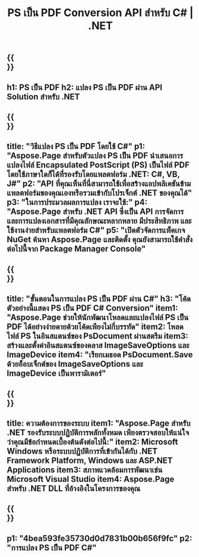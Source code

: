 ﻿---
translation: true
template: /_templates/_conversion-child-net.md
title: PS เป็น PDF Conversion API สำหรับ C# | .NET
url: /net/conversion/ps-to-pdf/
description: โค้ดตัวอย่างสำหรับการแปลง PS เป็น PDF C# ใช้โค้ดตัวอย่าง API สำหรับไฟล์แบตช์ PS เป็นการแปลง PDF ภายใน VB.NET, Asp.NET หรือแอปพลิเคชันที่ใช้ .NET
informat: PS
outformat: PDF
otherformats: XPS EPS
---

{{<section banner>}}
---
h1: PS เป็น PDF
h2: แปลง PS เป็น PDF ผ่าน API Solution สำหรับ .NET
---

{{<section overview>}}
---
title: "วิธีแปลง PS เป็น PDF โดยใช้ C#"
p1: "Aspose.Page สำหรับตัวแปลง PS เป็น PDF นำเสนอการแปลงไฟล์ Encapsulated PostScript (PS) เป็นไฟล์ PDF โดยใช้ภาษาใดก็ได้ที่รองรับโดยแพลตฟอร์ม .NET: C#, VB, J#"
p2: "API ที่คุณเห็นที่นี่สามารถใช้เพื่อสร้างแอปพลิเคชันข้ามแพลตฟอร์มของคุณเองหรือรวมเข้ากับโปรเจ็กต์ .NET ของคุณได้"
p3: "ในการประมวลผลการแปลง เราจะใช้:"
p4: "Aspose.Page สำหรับ .NET API ซึ่งเป็น API การจัดการและการแปลงเอกสารที่มีคุณลักษณะหลากหลาย มีประสิทธิภาพ และใช้งานง่ายสำหรับแพลตฟอร์ม C#"
p5: "เปิดตัวจัดการแพ็คเกจ NuGet ค้นหา Aspose.Page และติดตั้ง คุณยังสามารถใช้คำสั่งต่อไปนี้จาก Package Manager Console"
---

{{<section feature1>}}
---
title: "ขั้นตอนในการแปลง PS เป็น PDF ผ่าน C#"
h3: "โค้ดตัวอย่างนี้แสดง PS เป็น PDF C# Conversion"
item1: "Aspose.Page ช่วยให้นักพัฒนาโหลดและแปลงไฟล์ PS เป็น PDF ได้อย่างง่ายดายด้วยโค้ดเพียงไม่กี่บรรทัด"
item2: โหลดไฟล์ PS ในอินสแตนซ์ของ PsDocument ผ่านสตรีม
item3: สร้างและตั้งค่าอินสแตนซ์ของคลาส ImageSaveOptions และ ImageDevice
item4: "เรียกเมธอด PsDocument.Save ด้วยอ็อบเจ็กต์ของ ImageSaveOptions และ ImageDevice เป็นพารามิเตอร์"
---

{{<section feature2>}}
---
title: ความต้องการของระบบ
item1: "Aspose.Page สำหรับ .NET รองรับระบบปฏิบัติการหลักทั้งหมด เพียงตรวจสอบให้แน่ใจว่าคุณมีข้อกำหนดเบื้องต้นดังต่อไปนี้:"
item2: Microsoft Windows หรือระบบปฏิบัติการที่เข้ากันได้กับ .NET Framework Platform, Windows และ ASP.NET Applications
item3: สภาพแวดล้อมการพัฒนาเช่น Microsoft Visual Studio
item4: Aspose.Page สำหรับ .NET DLL ที่อ้างอิงในโครงการของคุณ
---

{{<section gist>}}
---
p1: "4bea593fe35730d0d7831b00b656f9fc"
p2: "การแปลง PS เป็น PDF C#"
---

